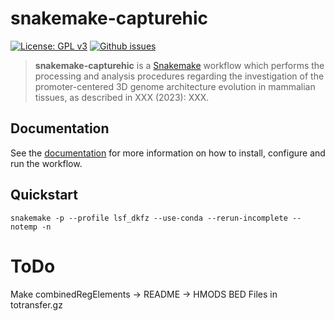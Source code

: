 # **snakemake-capturehic**

[![License: GPL v3](https://img.shields.io/badge/License-GPLv3-blue.svg)](https://www.gnu.org/licenses/gpl-3.0) [![Github issues](https://img.shields.io/github/issues/odomlab2/snakemake-capturehic)](https://img.shields.io/github/issues/odomlab2/snakemake-capturehic)

> **snakemake-capturehic** is a [Snakemake](https://snakemake.readthedocs.io/en/stable/) workflow which performs the processing and analysis procedures regarding the investigation of the promoter-centered 3D genome architecture evolution in mammalian tissues, as described in XXX (2023): XXX.

## Documentation

See the [documentation](https://odomlab2.github.io/snakemake-capturehic/) for more information on how to install, configure and run the workflow.

## Quickstart

`snakemake -p --profile lsf_dkfz --use-conda --rerun-incomplete --notemp -n`


# ToDo
Make combinedRegElements -> README -> HMODS BED Files in totransfer.gz